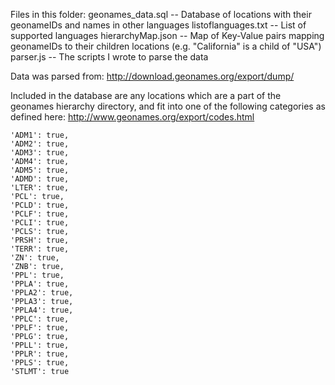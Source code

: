 Files in this folder:
geonames_data.sql -- Database of locations with their geonameIDs and names in other languages
listoflanguages.txt -- List of supported languages
hierarchyMap.json -- Map of Key-Value pairs mapping geonameIDs to their children locations (e.g. "California" is a child of "USA")
parser.js -- The scripts I wrote to parse the data

Data was parsed from:
http://download.geonames.org/export/dump/

Included in the database are any locations which are a part of the geonames hierarchy directory, and fit into one of the following categories as defined here:
http://www.geonames.org/export/codes.html

    'ADM1': true,
    'ADM2': true,
    'ADM3': true,
    'ADM4': true,
    'ADM5': true,
    'ADMD': true,
    'LTER': true,
    'PCL': true,
    'PCLD': true,
    'PCLF': true,
    'PCLI': true,
    'PCLS': true,
    'PRSH': true,
    'TERR': true,
    'ZN': true,
    'ZNB': true,
    'PPL': true,
    'PPLA': true,
    'PPLA2': true,
    'PPLA3': true,
    'PPLA4': true,
    'PPLC': true,
    'PPLF': true,
    'PPLG': true,
    'PPLL': true,
    'PPLR': true,
    'PPLS': true,
    'STLMT': true
